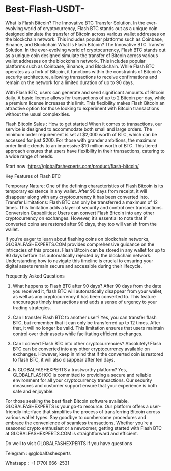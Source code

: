 # Best-Flash-USDT-
What Is Flash Bitcoin? The Innovative BTC Transfer Solution. In the ever-evolving world of cryptocurrency, Flash BTC stands out as a unique coin designed simulate the transfer of Bitcoin across various wallet addresses on the blockchain network. This includes popular platforms such as Coinbase, Binance, and Blockchain
What Is Flash Bitcoin?
The Innovative BTC Transfer Solution.
In the ever-evolving world of cryptocurrency, Flash BTC stands out as a unique coin designed simulate the transfer of Bitcoin across various wallet addresses on the blockchain network. This includes popular platforms such as Coinbase, Binance, and Blockchain. While Flash BTC operates as a fork of Bitcoin, it functions within the constraints of Bitcoin’s security architecture, allowing transactions to receive confirmations and remain on the network for a limited duration of up to 90 days.


With Flash BTC, users can generate and send significant amounts of Bitcoin daily. A basic license allows for transactions of up to 2 Bitcoin per day, while a premium license increases this limit. This flexibility makes Flash Bitcoin an attractive option for those looking to experiment with Bitcoin transactions without the usual complexities.

Flash Bitcoin Sales : How to get started
When it comes to transactions, our service is designed to accommodate both small and large orders. The minimum order requirement is set at $2,000 worth of BTC, which can be accessed for just $200. For those with grander ambitions, the maximum order limit extends to an impressive $10 million worth of BTC. This tiered approach ensures that users have flexibility in their transactions, catering to a wide range of needs.

Start now :https://globalfashexperts.com/product/flash-bitcoin/

Key Features of Flash BTC

Temporary Nature: One of the defining characteristics of Flash Bitcoin is its temporary existence in any wallet. After 90 days from receipt, it will disappear along with any cryptocurrency it has been converted into.
Transfer Limitations: Flash BTC can only be transferred a maximum of 12 times. This limitation adds a layer of security and control over transactions.
Conversion Capabilities: Users can convert Flash Bitcoin into any other cryptocurrency on exchanges. However, it’s essential to note that if converted coins are restored after 90 days, they too will vanish from the wallet.

If you’re eager to learn about flashing coins on blockchain networks, GLOBALFASHEXPERTS.COM provides comprehensive guidance on the intricacies of this process. Flash Bitcoin can be stored in any wallet for up to 90 days before it is automatically rejected by the blockchain network. Understanding how to navigate this timeline is crucial to ensuring your digital assets remain secure and accessible during their lifecycle.

Frequently Asked Questions
1. What happens to Flash BTC after 90 days?
After 90 days from the date you received it, flash BTC will automatically disappear from your wallet, as well as any cryptocurrency it has been converted to. This feature encourages timely transactions and adds a sense of urgency to your trading strategies.

2. Can I transfer Flash BTC to another user?
Yes, you can transfer flash BTC, but remember that it can only be transferred up to 12 times. After that, it will no longer be valid. This limitation ensures that users maintain control over their assets while facilitating efficient exchanges.

3. Can I convert Flash BTC into other cryptocurrencies?
Absolutely! Flash BTC can be converted into any other cryptocurrency available on exchanges. However, keep in mind that if the converted coin is restored to flash BTC, it will also disappear after ten days.

4. Is GLOBALFASHEXPERTS a trustworthy platform?
Yes, GLOBALFLASHCO is committed to providing a secure and reliable environment for all your cryptocurrency transactions. Our security measures and customer support ensure that your experience is both safe and enjoyable.

For those seeking the best flash Bitcoin software available, GLOBALFASHEXPERTS is your go-to resource. Our platform offers a user-friendly interface that simplifies the process of transferring Bitcoin across various wallet types. Say goodbye to cumbersome procedures and embrace the convenience of seamless transactions. Whether you’re a seasoned crypto enthusiast or a newcomer, getting started with Flash BTC at GLOBALFASHEXPERTS.COM is straightforward and efficient.

Do well to visit GLOBALFASHEXPERTS if you have questions

Telegram : @globalfashexperts

Whatsapp : +1 (770) 666–2531
